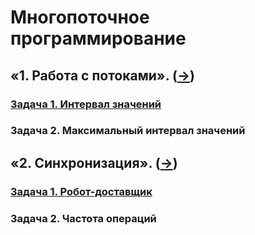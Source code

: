 # Многопоточное программирование

## «1. Работа с потоками». ([->](https://github.com/netology-code/jd-homeworks/blob/video/multithreading/README.md "Ссылка на GitHub Netologia"))
### [Задача 1. Интервал значений](01_multithreading/task1/readme.md)
### Задача 2. Максимальный интервал значений

## «2. Синхронизация». ([->](https://github.com/netology-code/jd-homeworks/tree/video/synchronization "Ссылка на GitHub Netologia"))
### [Задача 1. Робот-доставщик](02_synchronization/task1/readme.md)
### Задача 2. Частота операций

